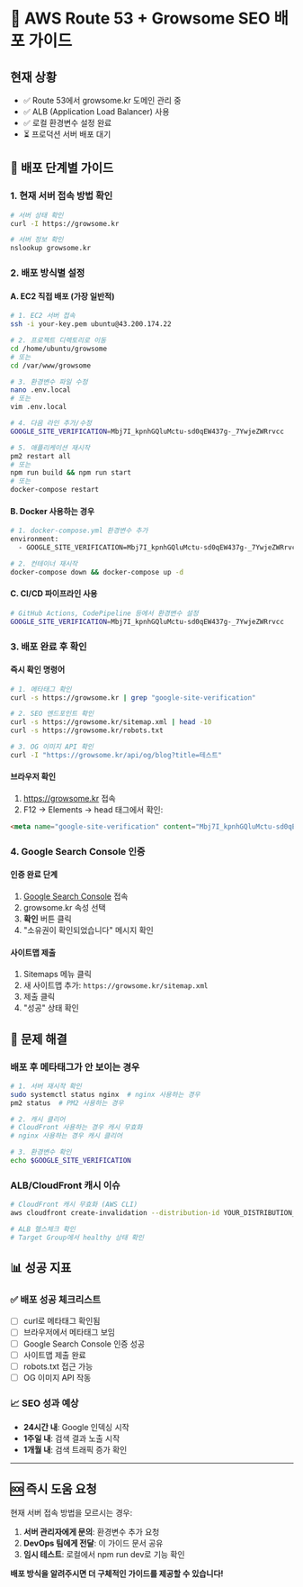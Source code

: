 # 🔧 AWS Route 53 + Growsome SEO 배포 가이드

## 현재 상황
- ✅ Route 53에서 growsome.kr 도메인 관리 중
- ✅ ALB (Application Load Balancer) 사용
- ✅ 로컬 환경변수 설정 완료
- ⏳ 프로덕션 서버 배포 대기

## 🚀 배포 단계별 가이드

### 1. 현재 서버 접속 방법 확인
```bash
# 서버 상태 확인
curl -I https://growsome.kr

# 서버 정보 확인
nslookup growsome.kr
```

### 2. 배포 방식별 설정

#### A. EC2 직접 배포 (가장 일반적)
```bash
# 1. EC2 서버 접속
ssh -i your-key.pem ubuntu@43.200.174.22

# 2. 프로젝트 디렉토리로 이동
cd /home/ubuntu/growsome
# 또는
cd /var/www/growsome

# 3. 환경변수 파일 수정
nano .env.local
# 또는
vim .env.local

# 4. 다음 라인 추가/수정
GOOGLE_SITE_VERIFICATION=Mbj7I_kpnhGQluMctu-sd0qEW437g-_7YwjeZWRrvcc

# 5. 애플리케이션 재시작
pm2 restart all
# 또는
npm run build && npm run start
# 또는
docker-compose restart
```

#### B. Docker 사용하는 경우
```bash
# 1. docker-compose.yml 환경변수 추가
environment:
  - GOOGLE_SITE_VERIFICATION=Mbj7I_kpnhGQluMctu-sd0qEW437g-_7YwjeZWRrvcc

# 2. 컨테이너 재시작
docker-compose down && docker-compose up -d
```

#### C. CI/CD 파이프라인 사용
```bash
# GitHub Actions, CodePipeline 등에서 환경변수 설정
GOOGLE_SITE_VERIFICATION=Mbj7I_kpnhGQluMctu-sd0qEW437g-_7YwjeZWRrvcc
```

### 3. 배포 완료 후 확인

#### 즉시 확인 명령어
```bash
# 1. 메타태그 확인
curl -s https://growsome.kr | grep "google-site-verification"

# 2. SEO 엔드포인트 확인
curl -s https://growsome.kr/sitemap.xml | head -10
curl -s https://growsome.kr/robots.txt

# 3. OG 이미지 API 확인
curl -I "https://growsome.kr/api/og/blog?title=테스트"
```

#### 브라우저 확인
1. https://growsome.kr 접속
2. F12 → Elements → head 태그에서 확인:
```html
<meta name="google-site-verification" content="Mbj7I_kpnhGQluMctu-sd0qEW437g-_7YwjeZWRrvcc" />
```

### 4. Google Search Console 인증

#### 인증 완료 단계
1. [Google Search Console](https://search.google.com/search-console) 접속
2. growsome.kr 속성 선택
3. **확인** 버튼 클릭
4. "소유권이 확인되었습니다" 메시지 확인

#### 사이트맵 제출
1. Sitemaps 메뉴 클릭
2. 새 사이트맵 추가: `https://growsome.kr/sitemap.xml`
3. 제출 클릭
4. "성공" 상태 확인

## 🔧 문제 해결

### 배포 후 메타태그가 안 보이는 경우
```bash
# 1. 서버 재시작 확인
sudo systemctl status nginx  # nginx 사용하는 경우
pm2 status  # PM2 사용하는 경우

# 2. 캐시 클리어
# CloudFront 사용하는 경우 캐시 무효화
# nginx 사용하는 경우 캐시 클리어

# 3. 환경변수 확인
echo $GOOGLE_SITE_VERIFICATION
```

### ALB/CloudFront 캐시 이슈
```bash
# CloudFront 캐시 무효화 (AWS CLI)
aws cloudfront create-invalidation --distribution-id YOUR_DISTRIBUTION_ID --paths "/*"

# ALB 헬스체크 확인
# Target Group에서 healthy 상태 확인
```

## 📊 성공 지표

### ✅ 배포 성공 체크리스트
- [ ] curl로 메타태그 확인됨
- [ ] 브라우저에서 메타태그 보임
- [ ] Google Search Console 인증 성공
- [ ] 사이트맵 제출 완료
- [ ] robots.txt 접근 가능
- [ ] OG 이미지 API 작동

### 📈 SEO 성과 예상
- **24시간 내**: Google 인덱싱 시작
- **1주일 내**: 검색 결과 노출 시작  
- **1개월 내**: 검색 트래픽 증가 확인

---

## 🆘 즉시 도움 요청

현재 서버 접속 방법을 모르시는 경우:

1. **서버 관리자에게 문의**: 환경변수 추가 요청
2. **DevOps 팀에게 전달**: 이 가이드 문서 공유
3. **임시 테스트**: 로컬에서 npm run dev로 기능 확인

**배포 방식을 알려주시면 더 구체적인 가이드를 제공할 수 있습니다!**
